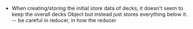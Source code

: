 * When creating/storing the initial store data of decks, it doesn't seem to keep the overall decks Object but instead just stores everything below it.
-- be careful in reducer, in how the reducer
